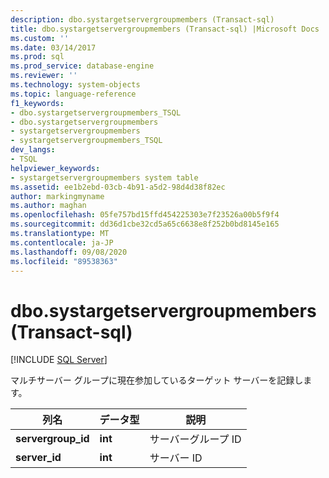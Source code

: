 ```yaml
---
description: dbo.systargetservergroupmembers (Transact-sql)
title: dbo.systargetservergroupmembers (Transact-sql) |Microsoft Docs
ms.custom: ''
ms.date: 03/14/2017
ms.prod: sql
ms.prod_service: database-engine
ms.reviewer: ''
ms.technology: system-objects
ms.topic: language-reference
f1_keywords:
- dbo.systargetservergroupmembers_TSQL
- dbo.systargetservergroupmembers
- systargetservergroupmembers
- systargetservergroupmembers_TSQL
dev_langs:
- TSQL
helpviewer_keywords:
- systargetservergroupmembers system table
ms.assetid: ee1b2ebd-03cb-4b91-a5d2-98d4d38f82ec
author: markingmyname
ms.author: maghan
ms.openlocfilehash: 05fe757bd15ffd454225303e7f23526a00b5f9f4
ms.sourcegitcommit: dd36d1cbe32cd5a65c6638e8f252b0bd8145e165
ms.translationtype: MT
ms.contentlocale: ja-JP
ms.lasthandoff: 09/08/2020
ms.locfileid: "89538363"
---
```

# <a name="dbosystargetservergroupmembers-transact-sql"></a>dbo.systargetservergroupmembers (Transact-sql)
[!INCLUDE [SQL Server](../../includes/applies-to-version/sqlserver.md)]

  マルチサーバー グループに現在参加しているターゲット サーバーを記録します。  
  
|列名|データ型|説明|  
|-----------------|---------------|-----------------|  
|**servergroup_id**|**int**|サーバーグループ ID|  
|**server_id**|**int**|サーバー ID|  
  
  
